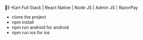 🛒E-Kart Full Stack | React Native | Node JS | Admin JS | RazorPay

* clone the project
* npm install
* npm run android for android
* npm run ios for ios

